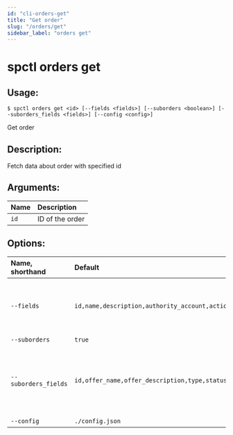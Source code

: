 ```yaml
---
id: "cli-orders-get"
title: "Get order"
slug: "/orders/get"
sidebar_label: "orders get"
---
```


# spctl orders get

## Usage:

```shell
$ spctl orders get <id> [--fields <fields>] [--suborders <boolean>] [--suborders_fields <fields>] [--config <config>]
```

Get order

## Description:

Fetch data about order with specified id

## Arguments:

|**Name**|**Description**|
| :- | :- |
|`id`|ID of the order|

## Options:

|**Name, shorthand**|**Default**|**Description**|
| :- | :- | :- |
|`--fields`|`id,name,description,authority_account,action_account`|A comma-separated list of fields `id, name, description, authority_account, action_account, modified_date`|
|`--suborders`|`true`|Show suborders|
|`--suborders_fields`|`id,offer_name,offer_description,type,status,modified_date`|A comma-separated list of fields of suborders. `id, offer_name, offer_description, type, status, cancelebel, actual_cost, modified_date`|
|`--config`|`./config.json`|Path to a config file|
